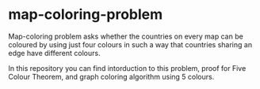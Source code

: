 # map-coloring-problem
Map-coloring problem asks whether the countries on every map can be coloured by using just four colours in such a way that countries sharing an edge have different colours.

In this repository you can find intorduction to this problem, proof for Five Colour Theorem, and graph coloring algorithm using 5 colours.

